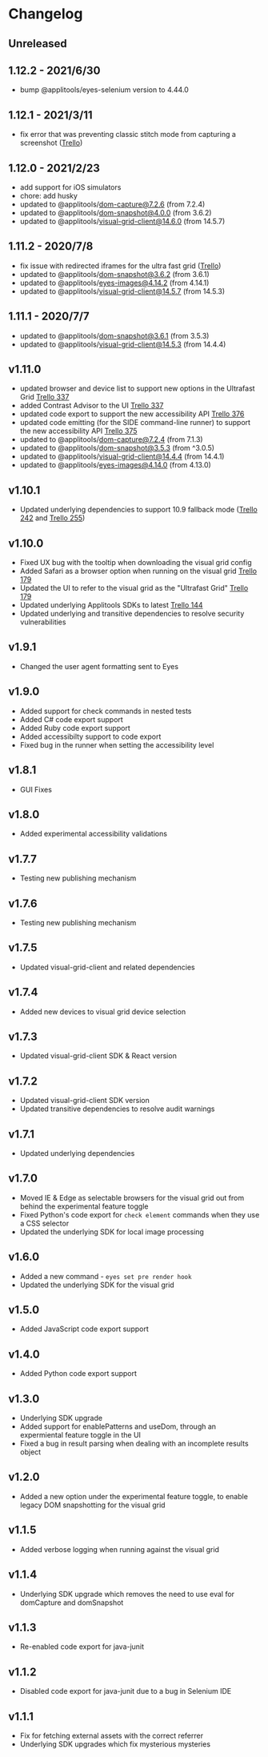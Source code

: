 # Changelog

## Unreleased


## 1.12.2 - 2021/6/30

- bump @applitools/eyes-selenium version to 4.44.0

## 1.12.1 - 2021/3/11

- fix error that was preventing classic stitch mode from capturing a screenshot ([Trello](https://trello.com/c/6oVADkSf))

## 1.12.0 - 2021/2/23

- add support for iOS simulators
- chore: add husky
- updated to @applitools/dom-capture@7.2.6 (from 7.2.4)
- updated to @applitools/dom-snapshot@4.0.0 (from 3.6.2)
- updated to @applitools/visual-grid-client@14.6.0 (from 14.5.7)

## 1.11.2 - 2020/7/8

- fix issue with redirected iframes for the ultra fast grid ([Trello](https://trello.com/c/egprwtNp))
- updated to @applitools/dom-snapshot@3.6.2 (from 3.6.1)
- updated to @applitools/eyes-images@4.14.2 (from 4.14.1)
- updated to @applitools/visual-grid-client@14.5.7 (from 14.5.3)

## 1.11.1 - 2020/7/7

- updated to @applitools/dom-snapshot@3.6.1 (from 3.5.3)
- updated to @applitools/visual-grid-client@14.5.3 (from 14.4.4)

## v1.11.0
- updated browser and device list to support new options in the Ultrafast Grid [Trello 337](https://trello.com/c/epkkyC4m)
- added Contrast Advisor to the UI [Trello 337](https://trello.com/c/epkkyC4m)
- updated code export to support the new accessibility API [Trello 376](https://trello.com/c/twf0by90)
- updated code emitting (for the SIDE command-line runner) to support the new accessibility API [Trello 375](https://trello.com/c/MDTajLRa)
- updated to @applitools/dom-capture@7.2.4 (from 7.1.3)
- updated to @applitools/dom-snapshot@3.5.3 (from ^3.0.5)
- updated to @applitools/visual-grid-client@14.4.4 (from 14.4.1)
- updated to @applitools/eyes-images@4.14.0 (from 4.13.0)

## v1.10.1
- Updated underlying dependencies to support 10.9 fallback mode ([Trello 242](https://trello.com/c/540knBrZ) and [Trello 255](https://trello.com/c/M9o24k6d))

## v1.10.0
- Fixed UX bug with the tooltip when downloading the visual grid config
- Added Safari as a browser option when running on the visual grid [Trello 179](https://trello.com/c/h8KIkB4x)
- Updated the UI to refer to the visual grid as the "Ultrafast Grid" [Trello 179](https://trello.com/c/h8KIkB4x)
- Updated underlying Applitools SDKs to latest [Trello 144](https://trello.com/c/TiUiXE26)
- Updated underlying and transitive dependencies to resolve security vulnerabilities

## v1.9.1
- Changed the user agent formatting sent to Eyes

## v1.9.0
- Added support for check commands in nested tests
- Added C# code export support
- Added Ruby code export support
- Added accessibilty support to code export
- Fixed bug in the runner when setting the accessibility level

## v1.8.1
- GUI Fixes

## v1.8.0
- Added experimental accessibility validations

## v1.7.7
- Testing new publishing mechanism

## v1.7.6
- Testing new publishing mechanism

## v1.7.5
- Updated visual-grid-client and related dependencies

## v1.7.4
- Added new devices to visual grid device selection

## v1.7.3
- Updated visual-grid-client SDK & React version

## v1.7.2
- Updated visual-grid-client SDK version
- Updated transitive dependencies to resolve audit warnings

## v1.7.1
- Updated underlying dependencies

## v1.7.0
- Moved IE & Edge as selectable browsers for the visual grid out from behind the experimental feature toggle
- Fixed Python's code export for `check element` commands when they use a CSS selector
- Updated the underlying SDK for local image processing

## v1.6.0
- Added a new command - `eyes set pre render hook`
- Updated the underlying SDK for the visual grid

## v1.5.0
- Added JavaScript code export support

## v1.4.0
- Added Python code export support

## v1.3.0
- Underlying SDK upgrade
- Added support for enablePatterns and useDom, through an expermiental feature toggle in the UI
- Fixed a bug in result parsing when dealing with an incomplete results object

## v1.2.0
- Added a new option under the experimental feature toggle, to enable legacy DOM snapshotting for the visual grid

## v1.1.5
- Added verbose logging when running against the visual grid

## v1.1.4
- Underlying SDK upgrade which removes the need to use eval for domCapture and domSnapshot

## v1.1.3
- Re-enabled code export for java-junit

## v1.1.2
- Disabled code export for java-junit due to a bug in Selenium IDE

## v1.1.1
- Fix for fetching external assets with the correct referrer
- Underlying SDK upgrades which fix mysterious mysteries
